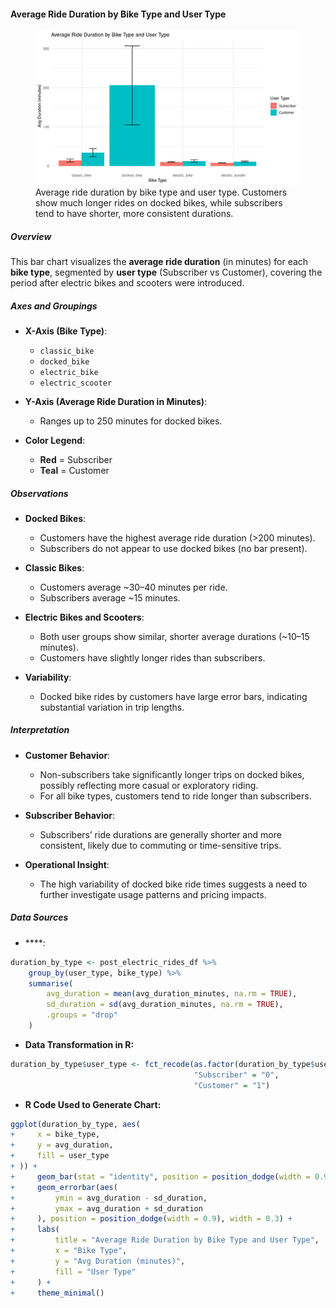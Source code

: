 #### Average Ride Duration by Bike Type and User Type

<figure class="float-right">
  <a href="../images/Avg_Ride_Duration_by_Bike_and_User_type_post_elec.png" target="_blank" title="Select image to open full sized chart">
  <img src="../images/thumbnails/Avg_Ride_Duration_by_Bike_and_User_type_post_elec.png" alt="Bar chart showing average ride duration in minutes by bike type and user type. Customers have much higher average durations on docked bikes, while subscribers show consistently shorter ride times across all bike types.">
  </a>
  <figcaption>
  Average ride duration by bike type and user type. Customers show much longer rides on docked bikes, while subscribers tend to have shorter, more consistent durations.
  </figcaption>
</figure>

##### Overview

This bar chart visualizes the **average ride duration** (in minutes) for each **bike type**, segmented by **user type** (Subscriber vs Customer), covering the period after electric bikes and scooters were introduced.

##### Axes and Groupings

- **X-Axis (Bike Type)**:
  - `classic_bike`
  - `docked_bike`
  - `electric_bike`
  - `electric_scooter`

- **Y-Axis (Average Ride Duration in Minutes)**:
  - Ranges up to 250 minutes for docked bikes.

- **Color Legend**:
  - **Red** = Subscriber
  - **Teal** = Customer

##### Observations

- **Docked Bikes**:
  - Customers have the highest average ride duration (>200 minutes).
  - Subscribers do not appear to use docked bikes (no bar present).

- **Classic Bikes**:
  - Customers average ~30–40 minutes per ride.
  - Subscribers average ~15 minutes.

- **Electric Bikes and Scooters**:
  - Both user groups show similar, shorter average durations (~10–15 minutes).
  - Customers have slightly longer rides than subscribers.

- **Variability**:
  - Docked bike rides by customers have large error bars, indicating substantial variation in trip lengths.

##### Interpretation

- **Customer Behavior**:
  - Non-subscribers take significantly longer trips on docked bikes, possibly reflecting more casual or exploratory riding.
  - For all bike types, customers tend to ride longer than subscribers.

- **Subscriber Behavior**:
  - Subscribers’ ride durations are generally shorter and more consistent, likely due to commuting or time-sensitive trips.

- **Operational Insight**:
  - The high variability of docked bike ride times suggests a need to further investigate usage patterns and pricing impacts.

##### Data Sources

- ****:
```r
duration_by_type <- post_electric_rides_df %>%
    group_by(user_type, bike_type) %>%
    summarise(
        avg_duration = mean(avg_duration_minutes, na.rm = TRUE),
        sd_duration = sd(avg_duration_minutes, na.rm = TRUE),
        .groups = "drop"
    )
```
- **Data Transformation in R:**

```r
duration_by_type$user_type <- fct_recode(as.factor(duration_by_type$user_type),
                                         "Subscriber" = "0",
                                         "Customer" = "1")
```

- **R Code Used to Generate Chart:**

```r
ggplot(duration_by_type, aes(
+     x = bike_type,
+     y = avg_duration,
+     fill = user_type
+ )) +
+     geom_bar(stat = "identity", position = position_dodge(width = 0.9)) +
+     geom_errorbar(aes(
+         ymin = avg_duration - sd_duration,
+         ymax = avg_duration + sd_duration
+     ), position = position_dodge(width = 0.9), width = 0.3) +
+     labs(
+         title = "Average Ride Duration by Bike Type and User Type",
+         x = "Bike Type",
+         y = "Avg Duration (minutes)",
+         fill = "User Type"
+     ) +
+     theme_minimal()
```

